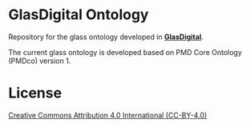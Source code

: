 # GlasDigital Ontology
Repository for the glass ontology developed in **[GlasDigital](https://www.materialdigital.de/project/4)**.

The current glass ontology is developed based on PMD Core Ontology (PMDco) version 1.

# License
[Creative Commons Attribution 4.0 International (CC-BY-4.0)](https://creativecommons.org/licenses/by/4.0/)

